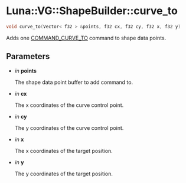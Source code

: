 # Luna::VG::ShapeBuilder::curve_to

```c++
void curve_to(Vector< f32 > &points, f32 cx, f32 cy, f32 x, f32 y)
```

Adds one [COMMAND_CURVE_TO](group___v_g_1ga24b80fd84c61026f367d5c5d91583621.md) command to shape data points. 



## Parameters
* *in* **points**

    The shape data point buffer to add command to. 

* *in* **cx**

    The x coordinates of the curve control point. 

* *in* **cy**

    The y coordinates of the curve control point. 

* *in* **x**

    The x coordinates of the target position. 

* *in* **y**

    The y coordinates of the target position. 

